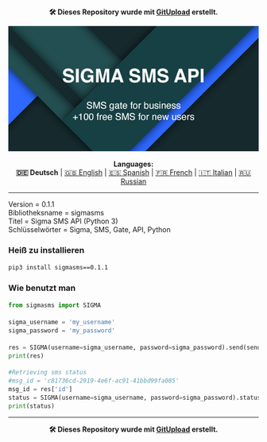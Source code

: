 <p align="center"><b>🛠️ Dieses Repository wurde mit <a href="https://gitupload.com">GitUpload</a> erstellt.</b></p>
<p align="center"><img src="https://github.com/markolofsen/sigmasms//blob/master/.banners/banner_de.jpg?raw=1" /></p>
<p align="center"><b>Languages:</b><br /><b>🇩🇪 Deutsch</b> | <a href="https://github.com/markolofsen/sigmasms/blob/master/README.md">🇬🇧 English</a> | <a href="https://github.com/markolofsen/sigmasms/blob/master/README_es.md">🇪🇸 Spanish</a> | <a href="https://github.com/markolofsen/sigmasms/blob/master/README_fr.md">🇫🇷 French</a> | <a href="https://github.com/markolofsen/sigmasms/blob/master/README_it.md">🇮🇹 Italian</a> | <a href="https://github.com/markolofsen/sigmasms/blob/master/README_ru.md">🇷🇺 Russian</a></p>

---

Version = 0.1.1 <br />
Bibliotheksname = sigmasms <br />
Titel = Sigma SMS API (Python 3) <br />
Schlüsselwörter = Sigma, SMS, Gate, API, Python <br />

### Heiß zu installieren

```sh
pip3 install sigmasms==0.1.1
```


### Wie benutzt man

```python
from sigmasms import SIGMA

sigma_username = 'my_username'
sigma_password = 'my_password'

res = SIGMA(username=sigma_username, password=sigma_password).send(sender='B-Media', message='Hello Mark!!!', recipients=['+34777777777','+34777777778',])
print(res)

#Retrieving sms status
#msg_id = 'c81736cd-2919-4e6f-ac91-41bbd99fa085'
msg_id = res['id']
status = SIGMA(username=sigma_username, password=sigma_password).status(msg_id=msg_id)
print(status)
```

---

<p align="center"><b>🛠️ Dieses Repository wurde mit <a href="https://gitupload.com">GitUpload</a> erstellt.</b></p>